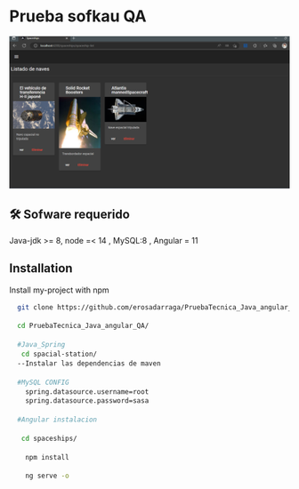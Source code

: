 
# Prueba sofkau QA 

![la imag](/img.png)

## 🛠 Sofware requerido
Java-jdk >= 8, node =< 14 , MySQL:8 , Angular = 11




## Installation

Install my-project with npm

```bash
  git clone https://github.com/erosadarraga/PruebaTecnica_Java_angular_QA.git

  cd PruebaTecnica_Java_angular_QA/
  
  #Java_Spring
   cd spacial-station/
  --Instalar las dependencias de maven

  #MySQL CONFIG
    spring.datasource.username=root
    spring.datasource.password=sasa
    
  #Angular instalacion 

   cd spaceships/

    npm install

    ng serve -o

```
    
